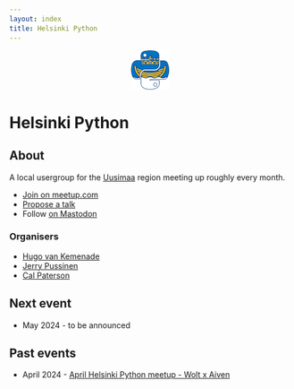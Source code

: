 ```yaml
---
layout: index
title: Helsinki Python
---
```


<div align="center"><img
src="https://raw.githubusercontent.com/helsinki-python/logo/main/HelPy.svg"
alt="Helsinki Python logo"
style="height: 5em"></div>

<h1>Helsinki Python</h1>

## About

A local usergroup for the [Uusimaa](https://en.wikipedia.org/wiki/Uusimaa)
region meeting up roughly every month.

- [Join on meetup.com](https://www.meetup.com/helpy-meetups/)
- [Propose a talk](https://forms.gle/KjZVgeMGHRd5ECCJ9)
- Follow [on Mastodon](https://fosstodon.org/@HelPy)

### Organisers

- [Hugo van Kemenade](https://github.com/hugovk)
- [Jerry Pussinen](https://github.com/jerry-git)
- [Cal Paterson](https://github.com/calpaterson)

## Next event

- May 2024 - to be announced

## Past events

- April 2024 - [April Helsinki Python meetup - Wolt x
  Aiven](https://www.meetup.com/helpy-meetups/events/299649951/)
